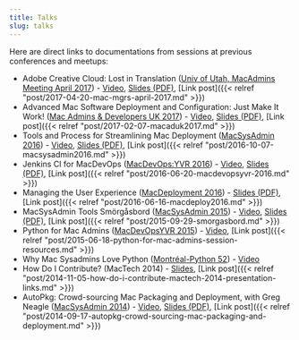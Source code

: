 ```yaml
---
title: Talks
slug: talks
---
```


Here are direct links to documentations from sessions at previous conferences and meetups:

  * Adobe Creative Cloud: Lost in Translation ([Univ of Utah, MacAdmins Meeting April 2017](https://apple.lib.utah.edu/april-2017-mac-managers-meeting/)) - [Video](https://stream.lib.utah.edu/index.php?c=details&id=12884), [Slides (PDF)](http://www.scl.utah.edu/pdf/mac_mgrs/20170419_mm_files/2017.04.19_mm_adobecc.pdf), [Link post]({{< relref "post/2017-04-20-mac-mgrs-april-2017.md" >}})
  * Advanced Mac Software Deployment and Configuration: Just Make It Work! ([Mac Admins & Developers UK 2017](http://www.macad.uk)) - [Video](https://www.youtube.com/watch?v=pD6Pze1zQ4c), [Slides (PDF)](images/2017/02/MacADUK2017_TimSutton.pdf), [Link post]({{< relref "post/2017-02-07-macaduk2017.md" >}})
  * Tools and Process for Streamlining Mac Deployment ([MacSysAdmin 2016](http://docs.macsysadmin.se/2016/2016doc.html)) - [Video](http://docs.macsysadmin.se/2016/video/Day4Session1.mp4), [Slides (PDF)](http://docs.macsysadmin.se/2016/pdf/Day4Session1.pdf), [Link post]({{< relref "post/2016-10-07-macsysadmin2016.md" >}})
  * Jenkins CI for MacDevOps ([MacDevOps:YVR 2016](http://macdevops.ca)) - [Video](http://cdn.macdevops.ca/MDO2016/jenkins/Default.html), [Slides (PDF)](images/2016/06/MacDevOpsYVR2016.pdf), [Link post]({{< relref "post/2016-06-20-macdevopsyvr-2016.md" >}})
  * Managing the User Experience ([MacDeployment 2016](http://macdeployment.ca)) - [Slides (PDF)](http://macdeployment.ca/sites/macdeployment.ca/files/macdeploy_2016.pdf), [Link post]({{< relref "post/2016-06-16-macdeploy2016.md" >}})
  * MacSysAdmin Tools Smörgåsbord ([MacSysAdmin 2015](http://docs.macsysadmin.se/2015/2015doc.html)) - [Video](http://docs.macsysadmin.se/2015/video/Day1Session4.mp4), [Slides (PDF)](http://docs.macsysadmin.se/2015/pdf/Day1Session4.pdf), [Link post]({{< relref "post/2015-09-29-smorgasbord.md" >}})
  * Python for Mac Admins ([MacDevOpsYVR 2015](http://www.macdevops.ca/)) - [Video](http://cdn.macdevops.ca/MDO2015/tim/NewStandardPlayer.html?plugin=HTML5), [Link post]({{< relref "post/2015-06-18-python-for-mac-admins-session-resources.md" >}})
  * Why Mac Sysadmins Love Python ([Montréal-Python 52](http://montrealpython.org/)) - [Video](https://www.youtube.com/watch?v=G2kSD3MU5uM)
  * How Do I Contribute? (MacTech 2014) - [Slides](http://www.slideshare.net/timothysutton/how-do-i-contribute), [Link post]({{< relref "post/2014-11-05-how-do-i-contribute-mactech-2014-presentation-links.md" >}})
  * AutoPkg: Crowd-sourcing Mac Packaging and Deployment, with Greg Neagle ([MacSysAdmin 2014](http://docs.macsysadmin.se/2014/2014doc.html)) - [Video](http://docs.macsysadmin.se/2014/video/Day2Session5.mp4), [Slides (PDF)](http://docs.macsysadmin.se/2014/pdf/AutoPkg_Crowd-sourcing_Mac_packaging_and_deployment.pdf), [Link post]({{< relref "post/2014-09-17-autopkg-crowd-sourcing-mac-packaging-and-deployment.md" >}})
